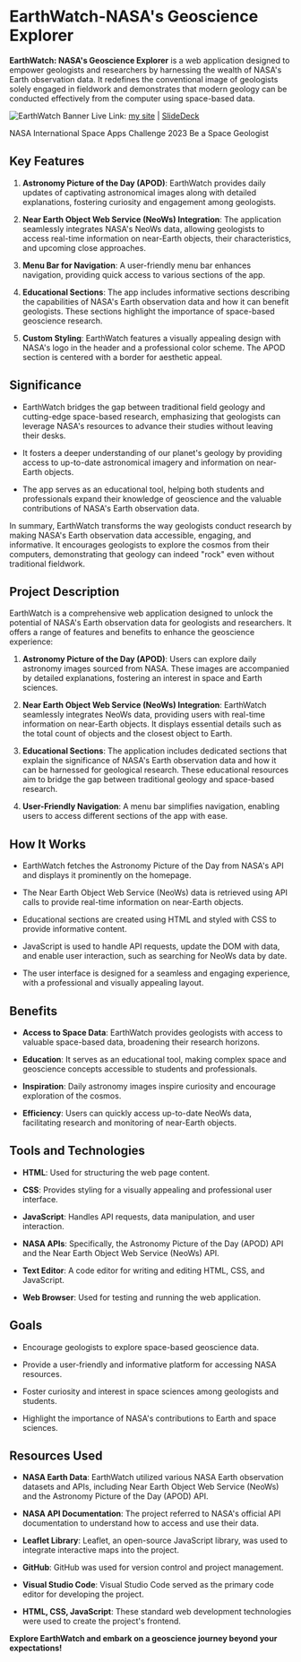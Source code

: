 # EarthWatch-NASA's Geoscience Explorer

**EarthWatch: NASA's Geoscience Explorer** is a web application designed to empower geologists and researchers by harnessing the wealth of NASA's Earth observation data. It redefines the conventional image of geologists solely engaged in fieldwork and demonstrates that modern geology can be conducted effectively from the computer using space-based data.

![EarthWatch Banner](https://sti.nasa.gov/images/nasa-logo.png) Live Link: [my site](https://ignorantlonenetwork.ashaikh23.repl.co/#nasa-great-section) | [SlideDeck](https://drive.google.com/file/d/1JjJXwqMTFWi8MMtL_KD9fnZVU_b_CEa-/view?usp=sharing)

NASA International Space Apps Challenge 2023 Be a Space Geologist

## Key Features

1. **Astronomy Picture of the Day (APOD)**: EarthWatch provides daily updates of captivating astronomical images along with detailed explanations, fostering curiosity and engagement among geologists.

2. **Near Earth Object Web Service (NeoWs) Integration**: The application seamlessly integrates NASA's NeoWs data, allowing geologists to access real-time information on near-Earth objects, their characteristics, and upcoming close approaches.

3. **Menu Bar for Navigation**: A user-friendly menu bar enhances navigation, providing quick access to various sections of the app.

4. **Educational Sections**: The app includes informative sections describing the capabilities of NASA's Earth observation data and how it can benefit geologists. These sections highlight the importance of space-based geoscience research.

5. **Custom Styling**: EarthWatch features a visually appealing design with NASA's logo in the header and a professional color scheme. The APOD section is centered with a border for aesthetic appeal.

## Significance

- EarthWatch bridges the gap between traditional field geology and cutting-edge space-based research, emphasizing that geologists can leverage NASA's resources to advance their studies without leaving their desks.

- It fosters a deeper understanding of our planet's geology by providing access to up-to-date astronomical imagery and information on near-Earth objects.

- The app serves as an educational tool, helping both students and professionals expand their knowledge of geoscience and the valuable contributions of NASA's Earth observation data.

In summary, EarthWatch transforms the way geologists conduct research by making NASA's Earth observation data accessible, engaging, and informative. It encourages geologists to explore the cosmos from their computers, demonstrating that geology can indeed "rock" even without traditional fieldwork.

## Project Description

EarthWatch is a comprehensive web application designed to unlock the potential of NASA's Earth observation data for geologists and researchers. It offers a range of features and benefits to enhance the geoscience experience:

1. **Astronomy Picture of the Day (APOD)**: Users can explore daily astronomy images sourced from NASA. These images are accompanied by detailed explanations, fostering an interest in space and Earth sciences.

2. **Near Earth Object Web Service (NeoWs) Integration**: EarthWatch seamlessly integrates NeoWs data, providing users with real-time information on near-Earth objects. It displays essential details such as the total count of objects and the closest object to Earth.

3. **Educational Sections**: The application includes dedicated sections that explain the significance of NASA's Earth observation data and how it can be harnessed for geological research. These educational resources aim to bridge the gap between traditional geology and space-based research.

4. **User-Friendly Navigation**: A menu bar simplifies navigation, enabling users to access different sections of the app with ease.

## How It Works

- EarthWatch fetches the Astronomy Picture of the Day from NASA's API and displays it prominently on the homepage.

- The Near Earth Object Web Service (NeoWs) data is retrieved using API calls to provide real-time information on near-Earth objects.

- Educational sections are created using HTML and styled with CSS to provide informative content.

- JavaScript is used to handle API requests, update the DOM with data, and enable user interaction, such as searching for NeoWs data by date.

- The user interface is designed for a seamless and engaging experience, with a professional and visually appealing layout.

## Benefits

- **Access to Space Data**: EarthWatch provides geologists with access to valuable space-based data, broadening their research horizons.

- **Education**: It serves as an educational tool, making complex space and geoscience concepts accessible to students and professionals.

- **Inspiration**: Daily astronomy images inspire curiosity and encourage exploration of the cosmos.

- **Efficiency**: Users can quickly access up-to-date NeoWs data, facilitating research and monitoring of near-Earth objects.

## Tools and Technologies

- **HTML**: Used for structuring the web page content.

- **CSS**: Provides styling for a visually appealing and professional user interface.

- **JavaScript**: Handles API requests, data manipulation, and user interaction.

- **NASA APIs**: Specifically, the Astronomy Picture of the Day (APOD) API and the Near Earth Object Web Service (NeoWs) API.

- **Text Editor**: A code editor for writing and editing HTML, CSS, and JavaScript.

- **Web Browser**: Used for testing and running the web application.

## Goals

- Encourage geologists to explore space-based geoscience data.

- Provide a user-friendly and informative platform for accessing NASA resources.

- Foster curiosity and interest in space sciences among geologists and students.

- Highlight the importance of NASA's contributions to Earth and space sciences.

## Resources Used

- **NASA Earth Data**: EarthWatch utilized various NASA Earth observation datasets and APIs, including Near Earth Object Web Service (NeoWs) and the Astronomy Picture of the Day (APOD) API.

- **NASA API Documentation**: The project referred to NASA's official API documentation to understand how to access and use their data.

- **Leaflet Library**: Leaflet, an open-source JavaScript library, was used to integrate interactive maps into the project.

- **GitHub**: GitHub was used for version control and project management.

- **Visual Studio Code**: Visual Studio Code served as the primary code editor for developing the project.

- **HTML, CSS, JavaScript**: These standard web development technologies were used to create the project's frontend.

**Explore EarthWatch and embark on a geoscience journey beyond your expectations!**
